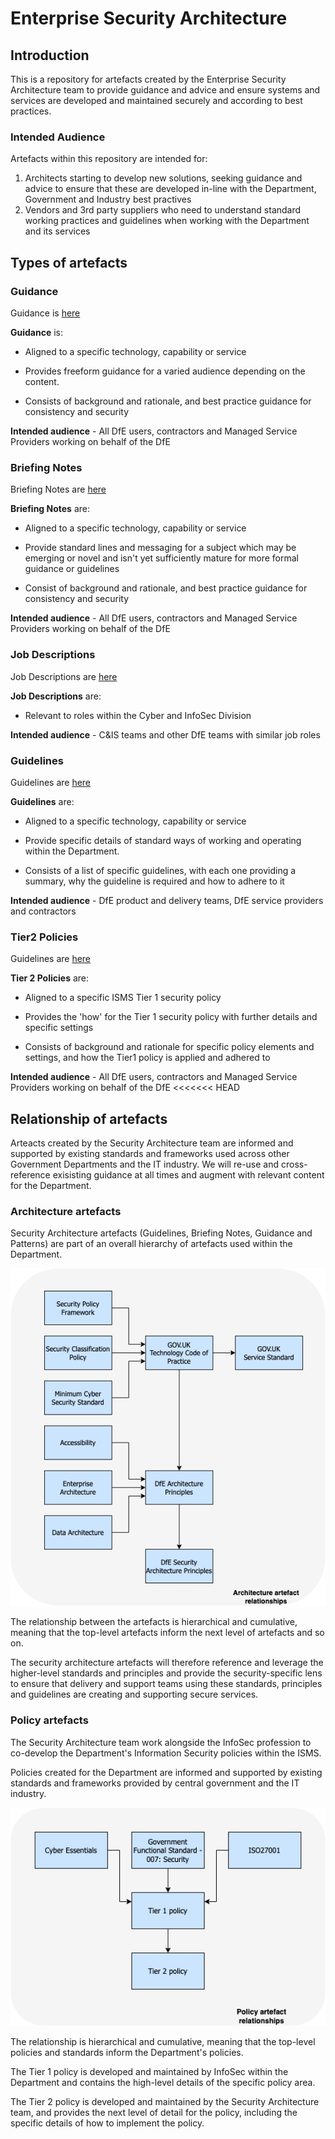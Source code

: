# Enterprise Security Architecture

## Introduction

This is a repository for artefacts created by the Enterprise Security Architecture team to provide guidance and advice and ensure systems and services are developed and maintained securely and according to best practices.

### Intended Audience
Artefacts within this repository are intended for:

1. Architects starting to develop new solutions, seeking guidance and advice to ensure that these are developed in-line with the Department, Government and Industry best practives
2. Vendors and 3rd party suppliers who need to understand standard working practices and guidelines when working with the Department and its services

## Types of artefacts

### Guidance

Guidance is [here](https://github.com/DFE-Digital/Enterprise-Security-Architecture/tree/main/Guidance)

**Guidance** is:

* Aligned to a specific technology, capability or service

* Provides freeform guidance for a varied audience depending on the content.

* Consists of background and rationale, and best practice guidance for consistency and security

**Intended audience** - All DfE users, contractors and Managed Service Providers working on behalf of the DfE

### Briefing Notes

Briefing Notes are [here](https://github.com/DFE-Digital/Enterprise-Security-Architecture/tree/main/Briefing-Notes)

**Briefing Notes** are:

* Aligned to a specific technology, capability or service

* Provide standard lines and messaging for a subject which may be emerging or novel and isn't yet sufficiently mature for more formal guidance or guidelines

* Consist of background and rationale, and best practice guidance for consistency and security

**Intended audience** - All DfE users, contractors and Managed Service Providers working on behalf of the DfE

### Job Descriptions

Job Descriptions are [here](https://github.com/DFE-Digital/Enterprise-Security-Architecture/tree/main/Job-Descriptions)

**Job Descriptions** are:

* Relevant to roles within the Cyber and InfoSec Division

**Intended audience** - C&IS teams and other DfE teams with similar job roles

### Guidelines

Guidelines are [here](https://github.com/DFE-Digital/Enterprise-Security-Architecture/tree/main/Guidelines)

**Guidelines** are:

* Aligned to a specific technology, capability or service

* Provide specific details of standard ways of working and operating within the Department.

* Consists of a list of specific guidelines, with each one providing a summary, why the guideline is required and how to adhere to it

**Intended audience** - DfE product and delivery teams, DfE service providers and contractors

### Tier2 Policies

Guidelines are [here](https://github.com/DFE-Digital/Enterprise-Security-Architecture/tree/main/Tier2-Policies)

**Tier 2 Policies** are:

* Aligned to a specific ISMS Tier 1 security policy

* Provides the 'how' for the Tier 1 security policy with further details and specific settings

* Consists of background and rationale for specific policy elements and settings, and how the Tier1 policy is applied and adhered to

**Intended audience** - All DfE users, contractors and Managed Service Providers working on behalf of the DfE
<<<<<<< HEAD

## Relationship of artefacts

Arteacts created by the Security Architecture team are informed and supported by existing standards and frameworks used across other Government Departments and the IT industry. We will re-use and cross-reference exisisting guidance at all times and augment with relevant content for the Department.

### Architecture artefacts

Security Architecture artefacts (Guidelines, Briefing Notes, Guidance and Patterns) are part of an overall hierarchy of artefacts used within the Department.

![*Architecture artefactss and relationships*](images/architecture-artefacts.png)

The relationship between the artefacts is hierarchical and cumulative, meaning that the top-level artefacts inform the next level of artefacts and so on.

The security architecture artefacts will therefore reference and leverage the higher-level standards and principles and provide the security-specific lens to ensure that delivery and support teams using these standards, principles and guidelines are creating and supporting secure services.

### Policy artefacts

The Security Architecture team work alongside the InfoSec profession to co-develop the Department's Information Security policies within the ISMS.

Policies created for the Department are informed and supported by existing standards and frameworks provided by central government and the IT industry.

![*Policy artefactss and relationships*](images/policy-artefacts.png)

The relationship is hierarchical and cumulative, meaning that the top-level policies and standards inform the Department's policies.

The Tier 1 policy is developed and maintained by InfoSec within the Department and contains the high-level details of the specific policy area.

The Tier 2 policy is developed and maintained by the Security Architecture team, and provides the next level of detail for the policy, including the specific details of how to implement the policy.